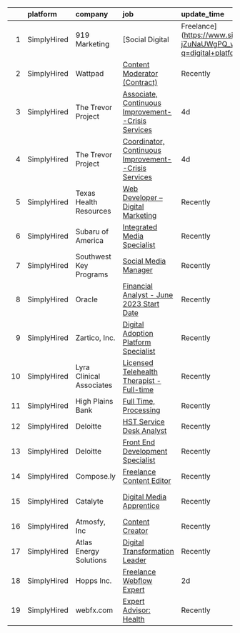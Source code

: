 

|    | platform    | company                  | job                                                                                                                                                               | update_time   | location                 |
|---:|:------------|:-------------------------|:------------------------------------------------------------------------------------------------------------------------------------------------------------------|:--------------|:-------------------------|
|  1 | SimplyHired | 919 Marketing            | [Social Digital | Freelance](https://www.simplyhired.com/job/2GGe1mTyYMWAPZYRN-jZuNaUWgPQ_wRv2K83_Wy9oJ56QMKgnFk4pA?q=digital+platform)                           | 1d            | Holly Springs, NC        |
|  2 | SimplyHired | Wattpad                  | [Content Moderator (Contract)](https://www.simplyhired.com/job/Dhy6VU5XyV86i5-A9w1dXBzL6OW7kvDX-3k4gKBF6LRsFdEA9-UHqA?q=digital+platform)                         | Recently      | Remote                   |
|  3 | SimplyHired | The Trevor Project       | [Associate, Continuous Improvement--Crisis Services](https://www.simplyhired.com/job/A7zHWp9ifmgU2eNYGA_OjqKZWcjwe8XrO3QKcM0kRiY4uWMvjgAhjQ?q=digital+platform)   | 4d            | Remote                   |
|  4 | SimplyHired | The Trevor Project       | [Coordinator, Continuous Improvement--Crisis Services](https://www.simplyhired.com/job/dMnhoGpcleGy7oYBof1n-QrShB06kVsybUHvuHdfA7DxsGyr_gEolg?q=digital+platform) | 4d            | Remote                   |
|  5 | SimplyHired | Texas Health Resources   | [Web Developer – Digital Marketing](https://www.simplyhired.com/job/w4WOM17XV2Wr-8rg7kOQQeczWrYxVtMb-Pq8NU7INNzMHjDpm1RxSw?q=digital+platform)                    | Recently      | Arlington, TX            |
|  6 | SimplyHired | Subaru of America        | [Integrated Media Specialist](https://www.simplyhired.com/job/XX7pXa5Awa_lZVuZJBXGDRR4iLNuwo4iRSFX4P-VKs08ETobRSKrUA?q=digital+platform)                          | Recently      | Camden, NJ               |
|  7 | SimplyHired | Southwest Key Programs   | [Social Media Manager](https://www.simplyhired.com/job/4i-bRcCzlBKkJNzoBtVOCVknL2NiFB81EXkDW5VHDa4nju9MquCMyg?q=digital+platform)                                 | Recently      | Austin, TX               |
|  8 | SimplyHired | Oracle                   | [Financial Analyst - June 2023 Start Date](https://www.simplyhired.com/job/anHe7LCPO_KhFG5m-RPhcX64teI9VwHEgYVSDyVSRo2t6cjdXhUXFw?q=digital+platform)             | Recently      | Austin, TX               |
|  9 | SimplyHired | Zartico, Inc.            | [Digital Adoption Platform Specialist](https://www.simplyhired.com/job/Wx_3QHnvhSechvaPuDNZ9pnr4VlcqM2lRAiAj0qaXywWl3sd5YSJxQ?q=digital+platform)                 | Recently      | Remote                   |
| 10 | SimplyHired | Lyra Clinical Associates | [Licensed Telehealth Therapist - Full-time](https://www.simplyhired.com/job/UlxLFm110UIi3rGSZCJSuhLqZ5Q7Xp2OKux89XtSYRxr6X88J6FCJw?q=digital+platform)            | Recently      | Remote                   |
| 11 | SimplyHired | High Plains Bank         | [Full Time, Processing](https://www.simplyhired.com/job/XIe9CoPUTGDZ8v3ZnV12Vr_MaCYEHRzRkCiAjZpb7Dp3uECaMMyzTg?q=digital+platform)                                | Recently      | Flagler, CO              |
| 12 | SimplyHired | Deloitte                 | [HST Service Desk Analyst](https://www.simplyhired.com/job/IrZMsS6UVBEA6hi-nxQXNTM0E95m5gA_oggTHBwVIxkPJ3Mwe9mjug?q=digital+platform)                             | Recently      | Nashville, TN            |
| 13 | SimplyHired | Deloitte                 | [Front End Development Specialist](https://www.simplyhired.com/job/YZSNOGJRHMethTKYn3VLcwcxRWwkl_x8eMjZfdeicloK-zpFYywAbA?q=digital+platform)                     | Recently      | Austin, TX               |
| 14 | SimplyHired | Compose.ly               | [Freelance Content Editor](https://www.simplyhired.com/job/qKznjP3GilzPZ5eZqTJ2CfQ7OKi9ww8b-bzoktK62cL-S53Q4sOswA?q=digital+platform)                             | Recently      | Remote                   |
| 15 | SimplyHired | Catalyte                 | [Digital Media Apprentice](https://www.simplyhired.com/job/I6qIRI2Q--cwuwTX8TfIMc53mKRIFylaNqjAYitR1YzQJiO-mbL6Vg?q=digital+platform)                             | Recently      | Atlanta, GA +6 locations |
| 16 | SimplyHired | Atmosfy, Inc             | [Content Creator](https://www.simplyhired.com/job/_K6IAQUjTs2Au5xjdt9UOAVaP_6lSbiP5uMJolVT-cj9W60GZ1AqOA?q=digital+platform)                                      | Recently      | Remote                   |
| 17 | SimplyHired | Atlas Energy Solutions   | [Digital Transformation Leader](https://www.simplyhired.com/job/2glhLcRSB2Lqgm4mr8DgRqabscoUtcacDyY19yOAhBLqU-kELhpJTg?q=digital+platform)                        | Recently      | Austin, TX               |
| 18 | SimplyHired | Hopps Inc.               | [Freelance Webflow Expert](https://www.simplyhired.com/job/FnztJSRkdL79SqGEwzjQpitSMAaR0SBjSuxPR2wlpv6LWOlWoPPqeg?q=digital+platform)                             | 2d            | Remote                   |
| 19 | SimplyHired | webfx.com                | [Expert Advisor: Health](https://www.simplyhired.com/job/FGOJqamkokBh27NFXhgcIbkxESfYaYdkUvenUQ9BE0eqOlbzJDmuDA?q=digital+platform)                               | Recently      | United States            |